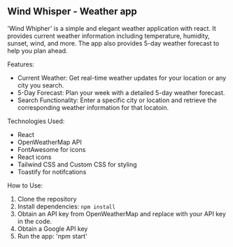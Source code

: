 ## Wind Whisper - Weather app

'Wind Whipher' is a simple and elegant weather application with react. It provides current weather information including temperature, humidity, sunset, wind, and more. The app also provides 5-day weather forecast to help you plan ahead. 

Features:
- Current Weather: Get real-time weather updates for your location or any city you search.
- 5-Day Forecast: Plan your week with a detailed 5-day weather forecast.
- Search Functionality: Enter a specific city or location and retrieve the corresponding weather information for that locatoin.

Technologies Used:
- React
- OpenWeatherMap API
- FontAwesome for icons
- React icons
- Tailwind CSS and Custom CSS for styling
- Toastify for notifcations

How to Use:
1. Clone the repository
2. Install dependencies: `npm install`
3. Obtain an API key from OpenWeatherMap and replace with your API key in the code.
4. Obtain a Google API key
5. Run the app: 'npm start'
